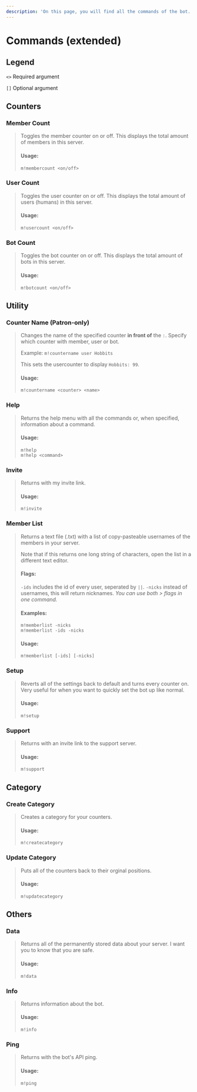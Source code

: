 ```yaml
---
description: 'On this page, you will find all the commands of the bot.'
---
```


# Commands \(extended\)

## Legend

`<>` Required argument

`[]` Optional argument

## Counters

### Member Count

> Toggles the member counter on or off. This displays the total amount of members in this server.
>
> #### Usage:
>
> ```text
> m!membercount <on/off>
> ```

### User Count

> Toggles the user counter on or off. This displays the total amount of users \(humans\) in this server.
>
> #### Usage:
>
> ```text
> m!usercount <on/off>
> ```

### Bot Count

> Toggles the bot counter on or off. This displays the total amount of bots in this server.
>
> #### Usage:
>
> ```text
> m!botcount <on/off>
> ```

## Utility

### Counter Name \(Patron-only\)

> Changes the name of the specified counter **in front of** the `:`. Specify which counter with member, user or bot.
>
> Example: `m!countername user Hobbits`
>
> This sets the usercounter to display `Hobbits: 99`.
>
> #### Usage:
>
> ```text
> m!countername <counter> <name>
> ```

### Help

> Returns the help menu with all the commands or, when specified, information about a command.
>
> #### Usage:
>
> ```text
> m!help
> m!help <command>
> ```

### Invite

> Returns with my invite link.
>
> #### Usage:
>
> ```text
> m!invite
> ```

### Member List

> Returns a text file \(.txt\) with a list of copy-pasteable usernames of the members in your server.
>
> Note that if this returns one long string of characters, open the list in a different text editor.
>
> #### Flags:
>
> `-ids` includes the id of every user, seperated by `||`. `-nicks` instead of usernames, this will return nicknames. _You can use both &gt; flags in one command._
>
> #### Examples:
>
> ```text
> m!memberlist -nicks
> m!memberlist -ids -nicks
> ```
>
> #### Usage:
>
> ```text
> m!memberlist [-ids] [-nicks]
> ```

### Setup

> Reverts all of the settings back to default and turns every counter on. Very useful for when you want to quickly set the bot up like normal.
>
> #### Usage:
>
> ```text
> m!setup
> ```

### Support

> Returns with an invite link to the support server.
>
> #### Usage:
>
> ```text
> m!support
> ```

## Category

### Create Category

> Creates a category for your counters.
>
> #### Usage:
>
> ```text
> m!createcategory
> ```

### Update Category

> Puts all of the counters back to their orginal positions.
>
> #### Usage:
>
> ```text
> m!updatecategory
> ```

## Others

### Data

> Returns all of the permanently stored data about your server. I want you to know that you are safe.
>
> #### Usage:
>
> ```text
> m!data
> ```

### Info

> Returns information about the bot.
>
> #### Usage:
>
> ```text
> m!info
> ```

### Ping

> Returns with the bot's API ping.
>
> #### Usage:
>
> ```text
> m!ping
> ```

